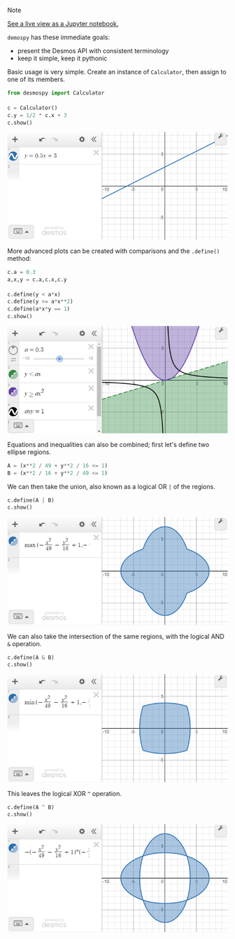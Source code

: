 > [!NOTE]
> 
> [See a live view as a Jupyter notebook.](https://nbviewer.org/github/timdechant/desmospy/blob/main/README.ipynb)



<code>demospy</code> has these immediate goals:
  - present the Desmos API with consistent terminology
  - keep it simple, keep it pythonic

Basic usage is very simple.  Create an instance of <code>Calculator</code>, then assign to one of its members.

```python
from desmospy import Calculator

c = Calculator()
c.y = 1/2 * c.x + 3
c.show()
```

[![Figure 1](img/README_fig1.png)](img/README_fig1.png)

More advanced plots can be created with comparisons and the <code>.define()</code> method:

```python
c.a = 0.3
a,x,y = c.a,c.x,c.y

c.define(y < a*x)
c.define(y >= a*x**2)
c.define(a*x*y == 1)
c.show()
```

[![Figure 2](img/README_fig2.png)](img/README_fig2.png)

Equations and inequalities can also be combined; first let's define two ellipse regions.


```python
A = (x**2 / 49 + y**2 / 16 <= 1)
B = (x**2 / 16 + y**2 / 49 <= 1)
```

We can then take the union, also known as a logical OR <code>|</code> of the regions.


```python
c.define(A | B)
c.show()
```

[![Figure 3](img/README_fig3.png)](img/README_fig3.png)

We can also take the intersection of the same regions, with the logical AND <code>&</code> operation.


```python
c.define(A & B)
c.show()
```

[![Figure 4](img/README_fig4.png)](img/README_fig4.png)

This leaves the logical XOR <code>^</code> operation.


```python
c.define(A ^ B)
c.show()
```

[![Figure 5](img/README_fig5.png)](img/README_fig5.png)
